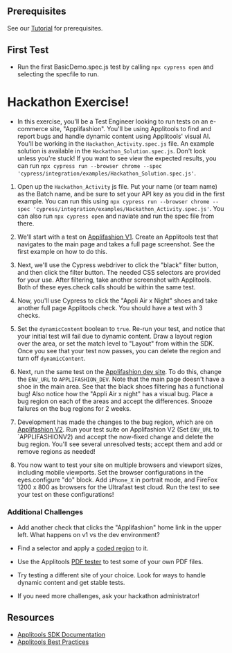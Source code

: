 ## Prerequisites
See our [Tutorial](https://applitools.com/tutorials/cypress.html#running-tests-with-applitools)
for prerequisites. 

## First Test

* Run the first BasicDemo.spec.js test by calling `npx cypress open` and selecting the specfile to run. 


# Hackathon Exercise!

* In this exercise, you'll be a Test Engineer looking to run tests on an e-commerce site, "Applifashion". 
  You'll be using Applitools to find and report bugs and handle dynamic content using Applitools' visual AI.
  You'll be working in the `Hackathon_Activity.spec.js` file. An example solution is available in the `Hackathon_Solution.spec.js`. Don't look unless you're stuck! If you want to see view the expected results, you can run  `npx cypress run --browser chrome --spec 'cypress/integration/examples/Hackathon_Solution.spec.js'`.

1. Open up the `Hackathon_Activity` js file. Put your name (or team name) as the Batch name, and be sure to set your API key as you did in the first example. You can run this using `npx cypress run --browser chrome --spec 'cypress/integration/examples/Hackathon_Activity.spec.js'`. You can also run `npx cypress open` and naviate and run the spec file from there. 


2. We'll start with a test on [Applifashion V1](https://demo.applitools.com/gridHackathonV1.html). Create an Applitools test that navigates to the main page and takes a full page screenshot. See the first example on how to do this.

   
3. Next, we'll use the Cypress webdriver to click the "black" filter button, and then click the filter button. The needed CSS selectors are provided for your use. After filtering, take another screenshot with Applitools. 
   Both of these eyes.check calls should be within the same test.
   

4. Now, you'll use Cypress to click the "Appli Air x Night" shoes and take another full page Applitools check. You should have a test with 3 checks. 
 

5. Set the `dynamicContent` boolean to `true`. Re-run your test, and notice that your initial test will fail due to dynamic content. 
Draw a layout region over the area, or set the match level to "Layout" from within the SDK. Once you see that your test now passes, you can delete the region and turn off `dynamicContent`. 
   
 
6. Next, run the same test on the [Applifashion dev site](https://demo.applitools.com/tlcHackathonDev.html). To do this, change the `ENV_URL` to `APPLIFASHION_DEV`. Note that the main page doesn't have a shoe in the main area. 
   See that the black shoes filtering has a functional bug! Also notice how the "Appli Air x night" has a visual bug. 
   Place a bug region on each of the areas and accept the differences. Snooze failures on the bug regions for 2 weeks.
   

7. Development has made the changes to the bug region, which are on [Applifashion V2](https://demo.applitools.com/gridHackathonV2.html). 
Run your test suite on Applifashion V2 (Set `ENV_URL` to `APPLIFASHIONV2)
and accept the now-fixed change and delete the bug region. 
You'll see several unresolved tests; accept them and add or remove regions as needed!
  
 
8. You now want to test your site on multiple browsers and viewport sizes, including mobile viewports. Set the browser configurations in the eyes.configure "do" block. 
Add `iPhone_X` in portrait mode, and FireFox 1200 x 800 as browsers for the Ultrafast test cloud. Run the test to see your test 
   on these configurations!

### Additional Challenges
* Add another check that clicks the "Applifashion" home link in the upper left. What happens on v1 vs the dev environment? 


* Find a selector and apply a [coded region](https://help.applitools.com/hc/en-us/articles/360007188211-Coded-Ignore-Regions) to it. 

* Use the Applitools [PDF tester](https://applitools.com/tutorials/pdf-forms.html#analyze-your-test-results) to test some of your own PDF files. 

* Try testing a different site of your choice. Look for ways to handle dynamic content and get stable tests.  

* If you need more challenges, ask your hackathon administrator!

## Resources
- [Applitools SDK Documentation](https://github.com/applitools/eyes.sdk.ruby)
- [Applitools Best Practices](https://applitools.com/docs/topics/general-concepts/visual-test-best-practices.html)